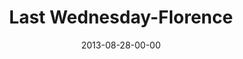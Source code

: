---
layout: message
category: message
series: "Go Forth"
title: "Last Wednesday-Florence"
date: 2013-08-28-00-00
message_id: 813
audio: "http://s3.amazonaws.com/crossroads-media/media/legacy/mp3/082813_flo_lw.mp3"
audio-duration: "33:13"
explicit: false
---